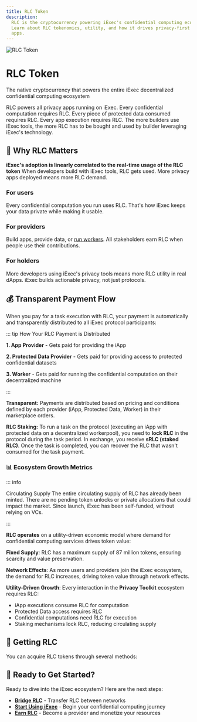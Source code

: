 ```yaml
---
title: RLC Token
description:
  RLC is the cryptocurrency powering iExec's confidential computing ecosystem.
  Learn about RLC tokenomics, utility, and how it drives privacy-first Web3
  apps.
---
```


<img :src="rlcPng" alt="RLC Token" class="size-80 mx-auto mb-8" />

# RLC Token

The native cryptocurrency that powers the entire iExec decentralized
confidential computing ecosystem

RLC powers all privacy apps running on iExec. Every confidential computation
requires RLC. Every piece of protected data consumed requires RLC. Every app
execution requires RLC. The more builders use iExec tools, the more RLC has to
be bought and used by builder leveraging iExec's technology.

## 🎯 Why RLC Matters

**iExec's adoption is linearly correlated to the real-time usage of the RLC
token** When developers build with iExec tools, RLC gets used. More privacy apps
deployed means more RLC demand.

### For users

Every confidential computation you run uses RLC. That's how iExec keeps your
data private while making it usable.

### For providers

Build apps, provide data, or [run workers](/get-started/overview/workerpool).
All stakeholders earn RLC when people use their contributions.

### For holders

More developers using iExec's privacy tools means more RLC utility in real
dApps. iExec builds actionable privacy, not just protocols.

## 💰 Transparent Payment Flow

When you pay for a task execution with RLC, your payment is automatically and
transparently distributed to all iExec protocol participants:

::: tip How Your RLC Payment is Distributed

**1. App Provider** - Gets paid for providing the iApp

**2. Protected Data Provider** - Gets paid for providing access to protected
confidential datasets

**3. Worker** - Gets paid for running the confidential computation on their
decentralized machine

:::

**Transparent:** Payments are distributed based on pricing and conditions
defined by each provider (iApp, Protected Data, Worker) in their marketplace
orders.

**RLC Staking:** To run a task on the protocol (executing an iApp with protected
data on a decentralized workerpool), you need to **lock RLC** in the protocol
during the task period. In exchange, you receive **sRLC (staked RLC)**. Once the
task is completed, you can recover the RLC that wasn't consumed for the task
payment.

### 📊 Ecosystem Growth Metrics

::: info

Circulating Supply The entire circulating supply of RLC has already been minted.
There are no pending token unlocks or private allocations that could impact the
market. Since launch, iExec has been self-funded, without relying on VCs.

:::

**RLC operates** on a utility-driven economic model where demand for
confidential computing services drives token value:

**Fixed Supply**: RLC has a maximum supply of 87 million tokens, ensuring
scarcity and value preservation.

**Network Effects**: As more users and providers join the iExec ecosystem, the
demand for RLC increases, driving token value through network effects.

**Utility-Driven Growth**: Every interaction in the **Privacy Toolkit**
ecosystem requires RLC:

- iApp executions consume RLC for computation
- Protected Data access requires RLC
- Confidential computations need RLC for execution
- Staking mechanisms lock RLC, reducing circulating supply

## 🔄 Getting RLC

You can acquire RLC tokens through several methods:

<div class="grid grid-cols-1 md:grid-cols-2 gap-6 my-8">
  <FeatureCard
    title="Centralized Exchanges"
    :features="[
      { text: 'View all available CEX on CoinMarketCap', link: 'https://coinmarketcap.com/fr/currencies/rlc/' },
      'High liquidity markets',
      'Fiat to RLC purchase options'
    ]"
  />
  
  <FeatureCard
    title="Decentralized Exchanges"
    :features="[
      { text: 'ETH: RLC/ETH on Uniswap', link: 'https://app.uniswap.org/explore/pools/ethereum/0x56Ea002B411FD5887E55329852D5777EcB170713' },
      'ARB: RLC/ETH (coming soon)',
      'High liquidity DEX trading'
    ]"
  />
  
  <FeatureCard
    title="Cross-Chain Bridging"
    :features="[
      'Bellecour Bridge',
      'Stargate Bridge (Arbitrum)',
    ]"
  />
  
  <FeatureCard
    title="Earn RLC"
    :features="[
      'Develop confidential apps',
      'Monetize protected datasets',
      'Become a compute provider',
    ]"
  />
</div>

## 🚀 Ready to Get Started?

Ready to dive into the iExec ecosystem? Here are the next steps:

- **[Bridge RLC](/get-started/tooling-and-explorers/bridge)** - Transfer RLC
  between networks
- **[Start Using iExec](/get-started/quick-start)** - Begin your confidential
  computing journey
- **[Earn RLC](/guides/manage-data/manage-access)** - Become a provider and
  monetize your resources

<script setup>
import FeatureCard from '@/components/FeatureCard.vue';

// Assets
import rlcPng from '@/assets/rlc/rlc.png';
</script>
